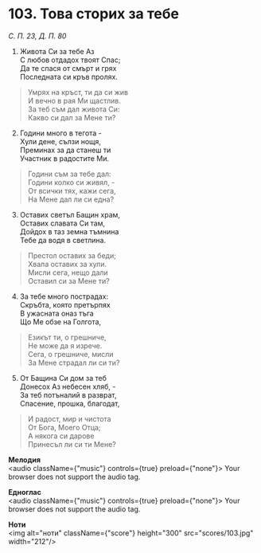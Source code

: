 # 103. Това сторих за тебе

_С. П. 23, Д. П. 80_

1. Живота Си за тебе Аз  
С любов отдадох твоят Спас;  
Да те спася от смърт и грях  
Последната си кръв пролях.  

> Умрях на кръст, ти да си жив  
> И вечно в рая Ми щастлив.  
> За теб съм дал живота Си:  
> Какво си дал за Мене ти?

2. Години много в тегота -  
Хули дене, сълзи нощя,  
Преминах за да станеш ти  
Участник в радостите Ми.  

> Години съм за тебе дал:  
> Години колко си живял, -  
> От всички тях, кажи сега,  
> На Мене дал ли си една?

3. Оставих светъл Бащин храм,  
Оставих славата Си там,  
Дойдох в таз земна тъмнина  
Тебе да водя в светлина.  

> Престол оставих за беди;  
> Хвала оставих за хули.  
> Мисли сега, нещо дали  
> Оставил си за Мене ти?

4. За тебе много пострадах:  
Скръбта, която претърпях  
В ужасната оназ тъга  
Що Ме обзе на Голгота,  

> Езикът ти, о грешниче,  
> Не може да я изрече.  
> Сега, о грешниче, мисли  
> За Мене страдал ли си ти?

5. От Бащина Си дом за теб  
Донесох Аз небесен хляб, -  
За теб потъналий в разврат,  
Спасение, прошка, благодат,  

> И радост, мир и чистота  
> От Бога, Моего Отца;  
> А някога си дарове  
> Принесъл ли си ти Мене?

**Мелодия**  
<audio className={"music"} controls={true} preload={"none"}>
    <source src="mp3/103.mp3" type="audio/mpeg"/>
    Your browser does not support the audio tag.
</audio>

**Едноглас**  
<audio className={"music"} controls={true} preload={"none"}>
    <source src="transp/103.mp3" type="audio/mpeg"/>
    Your browser does not support the audio tag.
</audio>

**Ноти**  
<img alt="ноти" className={"score"} height="300" src="scores/103.jpg" width="212"/>
